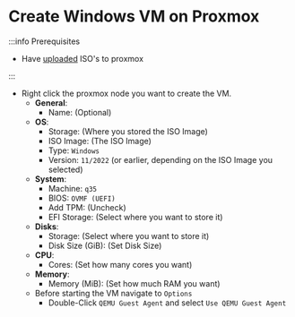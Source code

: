 # Create Windows VM on Proxmox

:::info Prerequisites

- Have [uploaded](./upload-iso) ISO's to proxmox

:::

- Right click the proxmox node you want to create the VM.
  - **General**:
    - Name: (Optional)
  - **OS**:
    - Storage: (Where you stored the ISO Image)
    - ISO Image: (The ISO Image)
    - Type: `Windows`
    - Version: `11/2022` (or earlier, depending on the ISO Image you selected)
  - **System**:
    - Machine: `q35`
    - BIOS: `OVMF (UEFI)`
    - Add TPM: (Uncheck)
    - EFI Storage: (Select where you want to store it)
  - **Disks**:
    - Storage: (Select where you want to store it)
    - Disk Size (GiB): (Set Disk Size)
  - **CPU**:
    - Cores: (Set how many cores you want)
  - **Memory**:
    - Memory (MiB): (Set how much RAM you want)
  - Before starting the VM navigate to `Options`
    - Double-Click `QEMU Guest Agent` and select `Use QEMU Guest Agent`
